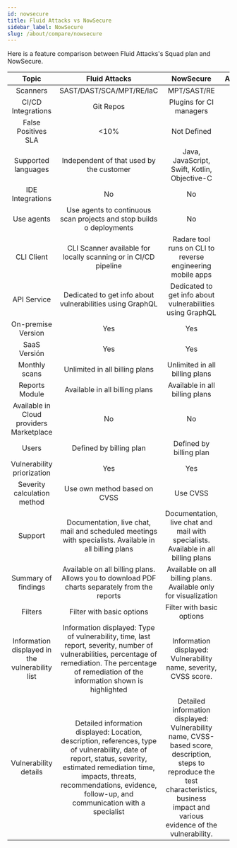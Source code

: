 ```yaml
---
id: nowsecure
title: Fluid Attacks vs NowSecure
sidebar_label: NowSecure
slug: /about/compare/nowsecure
---
```


Here is a feature comparison
between Fluid Attacks's Squad plan and NowSecure.

|                    **Topic**                    |                                                                                                                        **Fluid Attacks**                                                                                                                       |                                                                                         **NowSecure**                                                                                        | **Advantage** |
|:-----------------------------------------------:|:------------------------------------------------------------------------------------------------------------------------------------------------------------------------------------------------------------------------------------------------------:|:--------------------------------------------------------------------------------------------------------------------------------------------------------------------------------------------:|:-------------:|
| Scanners                                        | SAST/DAST/SCA/MPT/RE/IaC                                                                                                                                                                                                                               | MPT/SAST/RE                                                                                                                                                                                  | Fluid         |
| CI/CD Integrations                              | Git Repos                                                                                                                                                                                                                                              | Plugins for CI managers                                                                                                                                                                      | Similar       |
| False Positives SLA                             |                                                                                                                                                                                                                                                   <10% | Not Defined                                                                                                                                                                                  | Fluid         |
| Supported languages                             | Independent of that used by the customer                                                                                                                                                                                                               | Java, JavaScript, Swift, Kotlin, Objective-C                                                                                                                                                 | Fluid         |
| IDE Integrations                                | No                                                                                                                                                                                                                                                     | No                                                                                                                                                                                           | Similar       |
| Use agents                                      | Use agents to continuous scan projects and stop builds o deployments                                                                                                                                                                                   | No                                                                                                                                                                                           | Fluid         |
| CLI Client                                      | CLI Scanner available for locally scanning or in CI/CD pipeline                                                                                                                                                                                        | Radare tool runs on CLI to reverse engineering mobile apps                                                                                                                                   | Similar       |
| API Service                                     | Dedicated to get info about vulnerabilities using GraphQL                                                                                                                                                                                              | Dedicated to get info about vulnerabilities using GraphQL                                                                                                                                    | Similar       |
| On-premise Version                              | Yes                                                                                                                                                                                                                                                    | Yes                                                                                                                                                                                          | Similar       |
| SaaS Versión                                    | Yes                                                                                                                                                                                                                                                    | Yes                                                                                                                                                                                          | Similar       |
| Monthly scans                                   | Unlimited in all billing plans                                                                                                                                                                                                                         | Unlimited in all billing plans                                                                                                                                                               | Similar       |
| Reports Module                                  | Available in all billing plans                                                                                                                                                                                                                         | Available in all billing plans                                                                                                                                                               | Similar       |
| Available in Cloud providers Marketplace        | No                                                                                                                                                                                                                                                     | No                                                                                                                                                                                           | Similar       |
| Users                                           | Defined by billing plan                                                                                                                                                                                                                                | Defined by billing plan                                                                                                                                                                      | Similar       |
| Vulnerability priorization                      | Yes                                                                                                                                                                                                                                                    | Yes                                                                                                                                                                                          | Similar       |
| Severity calculation method                     | Use own method based on CVSS                                                                                                                                                                                                                           | Use CVSS                                                                                                                                                                                     | Fluid         |
| Support                                         | Documentation, live chat, mail and scheduled meetings with specialists. Available in all billing plans                                                                                                                                                 | Documentation, live chat and mail with specialists.  Available in all billing plans                                                                                                          | Fluid         |
| Summary of findings                             | Available on all billing plans. Allows you to download PDF charts  separately from the reports                                                                                                                                                         | Available on all billing plans. Available only for  visualization                                                                                                                            | Fluid         |
| Filters                                         | Filter with basic options                                                                                                                                                                                                                              | Filter with basic options                                                                                                                                                                    | Similar       |
| Information displayed in the vulnerability list | Information displayed: Type of vulnerability, time, last report,  severity, number of vulnerabilities, percentage of remediation.  The percentage of remediation of the information shown is highlighted                                               | Information displayed: Vulnerability name, severity, CVSS score.                                                                                                                             | Fluid         |
| Vulnerability details                           | Detailed information displayed: Location, description, references,  type of vulnerability, date of report, status, severity, estimated  remediation time, impacts, threats, recommendations, evidence,  follow-up, and communication with a specialist | Detailed information displayed: Vulnerability name,  CVSS-based score, description, steps to reproduce the test  characteristics, business impact and various evidence of the vulnerability. | Similar       |
